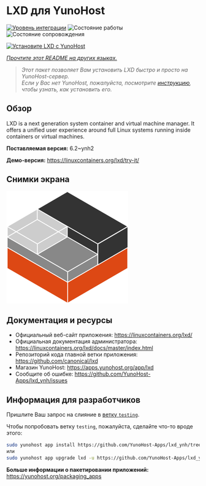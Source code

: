 <!--
Важно: этот README был автоматически сгенерирован <https://github.com/YunoHost/apps/tree/master/tools/readme_generator>
Он НЕ ДОЛЖЕН редактироваться вручную.
-->

# LXD для YunoHost

[![Уровень интеграции](https://apps.yunohost.org/badge/integration/lxd)](https://ci-apps.yunohost.org/ci/apps/lxd/)
![Состояние работы](https://apps.yunohost.org/badge/state/lxd)
![Состояние сопровождения](https://apps.yunohost.org/badge/maintained/lxd)

[![Установите LXD с YunoHost](https://install-app.yunohost.org/install-with-yunohost.svg)](https://install-app.yunohost.org/?app=lxd)

*[Прочтите этот README на других языках.](./ALL_README.md)*

> *Этот пакет позволяет Вам установить LXD быстро и просто на YunoHost-сервер.*  
> *Если у Вас нет YunoHost, пожалуйста, посмотрите [инструкцию](https://yunohost.org/install), чтобы узнать, как установить его.*

## Обзор

LXD is a next generation system container and virtual machine manager. It offers a unified user experience around full Linux systems running inside containers or virtual machines.

**Поставляемая версия:** 6.2~ynh2

**Демо-версия:** <https://linuxcontainers.org/lxd/try-it/>

## Снимки экрана

![Снимок экрана LXD](./doc/screenshots/LXD-logo.png)

## Документация и ресурсы

- Официальный веб-сайт приложения: <https://linuxcontainers.org/lxd/>
- Официальная документация администратора: <https://linuxcontainers.org/lxd/docs/master/index.html>
- Репозиторий кода главной ветки приложения: <https://github.com/canonical/lxd>
- Магазин YunoHost: <https://apps.yunohost.org/app/lxd>
- Сообщите об ошибке: <https://github.com/YunoHost-Apps/lxd_ynh/issues>

## Информация для разработчиков

Пришлите Ваш запрос на слияние в [ветку `testing`](https://github.com/YunoHost-Apps/lxd_ynh/tree/testing).

Чтобы попробовать ветку `testing`, пожалуйста, сделайте что-то вроде этого:

```bash
sudo yunohost app install https://github.com/YunoHost-Apps/lxd_ynh/tree/testing --debug
или
sudo yunohost app upgrade lxd -u https://github.com/YunoHost-Apps/lxd_ynh/tree/testing --debug
```

**Больше информации о пакетировании приложений:** <https://yunohost.org/packaging_apps>
